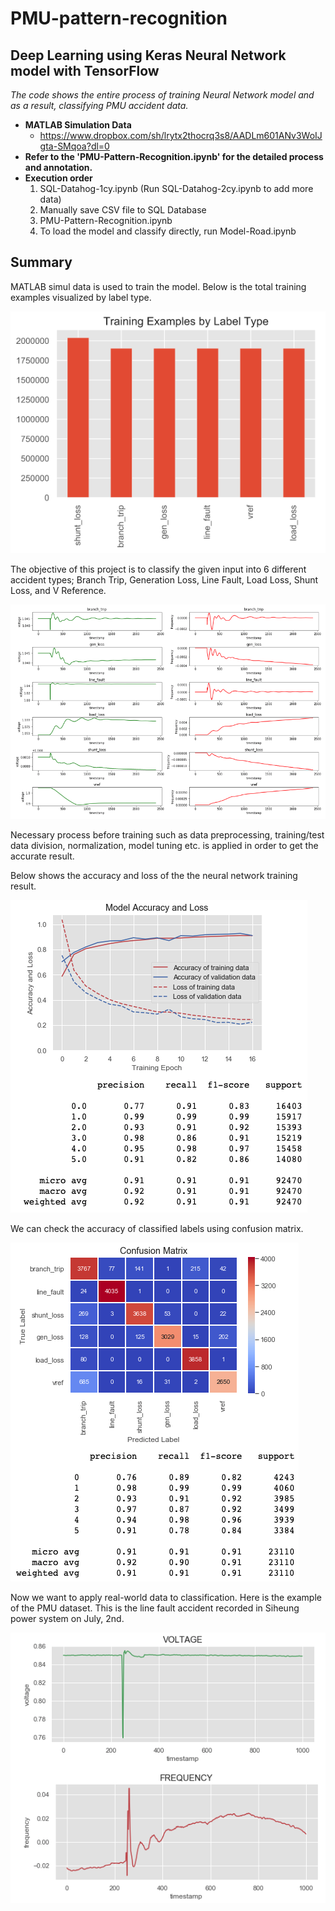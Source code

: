# PMU-pattern-recognition
## Deep Learning using Keras Neural Network model with TensorFlow

*The code shows the entire process of training Neural Network model and as a result, classifying PMU accident data.*

- **MATLAB Simulation Data**
  - https://www.dropbox.com/sh/lrytx2thocrq3s8/AADLm601ANv3WoIJgta-SMqoa?dl=0
- **Refer to the 'PMU-Pattern-Recognition.ipynb' for the detailed process and annotation.**
- **Execution order**
  1. SQL-Datahog-1cy.ipynb (Run SQL-Datahog-2cy.ipynb to add more data)
  2. Manually save CSV file to SQL Database
  3. PMU-Pattern-Recognition.ipynb
  4. To load the model and classify directly, run Model-Road.ipynb

## Summary

MATLAB simul data is used to train the model. Below is the total training examples visualized by label type.

![Image](./img/1-training-examples-by-label-type.png)

The objective of this project is to classify the given input into 6 different accident types; Branch Trip, Generation Loss, Line Fault, Load Loss, Shunt Loss, and V Reference.

![Image](./img/2-simul-data-visi.png)

Necessary process before training such as data preprocessing, training/test data division, normalization, model tuning etc. is applied in order to get the accurate result.

Below shows the accuracy and loss of the the neural network training result.

![Image](./img/4-model-accuracy-and-loss.png)

We can check the accuracy of classified labels using confusion matrix.

![Image](./img/5-confusion-matrix.png)

Now we want to apply real-world data to classification. Here is the example of the PMU dataset. This is the line fault accident recorded in Siheung power system on July, 2nd.

![Image](./img/6-pmu-data-visi.png)

